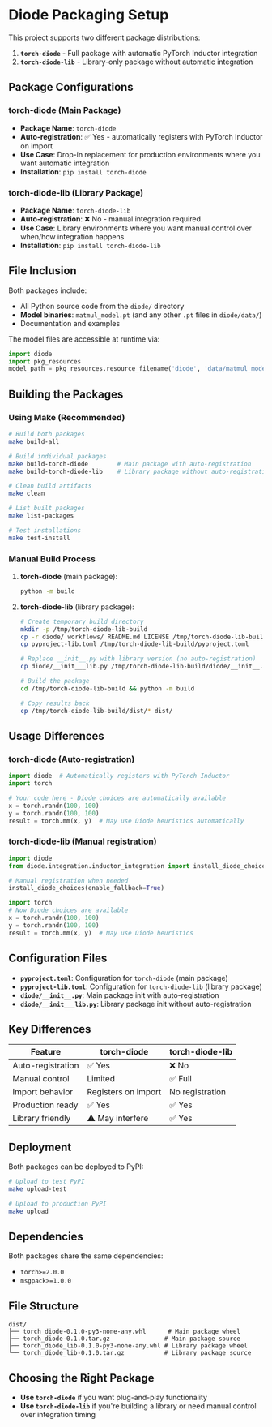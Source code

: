 # Diode Packaging Setup

This project supports two different package distributions:

1. **`torch-diode`** - Full package with automatic PyTorch Inductor integration
2. **`torch-diode-lib`** - Library-only package without automatic integration

## Package Configurations

### torch-diode (Main Package)
- **Package Name**: `torch-diode`
- **Auto-registration**: ✅ Yes - automatically registers with PyTorch Inductor on import
- **Use Case**: Drop-in replacement for production environments where you want automatic integration
- **Installation**: `pip install torch-diode`

### torch-diode-lib (Library Package)
- **Package Name**: `torch-diode-lib`
- **Auto-registration**: ❌ No - manual integration required
- **Use Case**: Library environments where you want manual control over when/how integration happens
- **Installation**: `pip install torch-diode-lib`

## File Inclusion

Both packages include:
- All Python source code from the `diode/` directory
- **Model binaries**: `matmul_model.pt` (and any other `.pt` files in `diode/data/`)
- Documentation and examples

The model files are accessible at runtime via:
```python
import diode
import pkg_resources
model_path = pkg_resources.resource_filename('diode', 'data/matmul_model.pt')
```

## Building the Packages

### Using Make (Recommended)

```bash
# Build both packages
make build-all

# Build individual packages
make build-torch-diode        # Main package with auto-registration
make build-torch-diode-lib    # Library package without auto-registration

# Clean build artifacts
make clean

# List built packages
make list-packages

# Test installations
make test-install
```

### Manual Build Process

1. **torch-diode** (main package):
   ```bash
   python -m build
   ```

2. **torch-diode-lib** (library package):
   ```bash
   # Create temporary build directory
   mkdir -p /tmp/torch-diode-lib-build
   cp -r diode/ workflows/ README.md LICENSE /tmp/torch-diode-lib-build/
   cp pyproject-lib.toml /tmp/torch-diode-lib-build/pyproject.toml

   # Replace __init__.py with library version (no auto-registration)
   cp diode/__init___lib.py /tmp/torch-diode-lib-build/diode/__init__.py

   # Build the package
   cd /tmp/torch-diode-lib-build && python -m build

   # Copy results back
   cp /tmp/torch-diode-lib-build/dist/* dist/
   ```

## Usage Differences

### torch-diode (Auto-registration)

```python
import diode  # Automatically registers with PyTorch Inductor
import torch

# Your code here - Diode choices are automatically available
x = torch.randn(100, 100)
y = torch.randn(100, 100)
result = torch.mm(x, y)  # May use Diode heuristics automatically
```

### torch-diode-lib (Manual registration)

```python
import diode
from diode.integration.inductor_integration import install_diode_choices

# Manual registration when needed
install_diode_choices(enable_fallback=True)

import torch
# Now Diode choices are available
x = torch.randn(100, 100)
y = torch.randn(100, 100)
result = torch.mm(x, y)  # May use Diode heuristics
```

## Configuration Files

- **`pyproject.toml`**: Configuration for `torch-diode` (main package)
- **`pyproject-lib.toml`**: Configuration for `torch-diode-lib` (library package)
- **`diode/__init__.py`**: Main package init with auto-registration
- **`diode/__init___lib.py`**: Library package init without auto-registration

## Key Differences

| Feature | torch-diode | torch-diode-lib |
|---------|-------------|-----------------|
| Auto-registration | ✅ Yes | ❌ No |
| Manual control | Limited | ✅ Full |
| Import behavior | Registers on import | No registration |
| Production ready | ✅ Yes | ✅ Yes |
| Library friendly | ⚠️ May interfere | ✅ Yes |

## Deployment

Both packages can be deployed to PyPI:

```bash
# Upload to test PyPI
make upload-test

# Upload to production PyPI
make upload
```

## Dependencies

Both packages share the same dependencies:
- `torch>=2.0.0`
- `msgpack>=1.0.0`

## File Structure

```
dist/
├── torch_diode-0.1.0-py3-none-any.whl      # Main package wheel
├── torch_diode-0.1.0.tar.gz               # Main package source
├── torch_diode_lib-0.1.0-py3-none-any.whl # Library package wheel
└── torch_diode_lib-0.1.0.tar.gz           # Library package source
```

## Choosing the Right Package

- **Use `torch-diode`** if you want plug-and-play functionality
- **Use `torch-diode-lib`** if you're building a library or need manual control over integration timing
